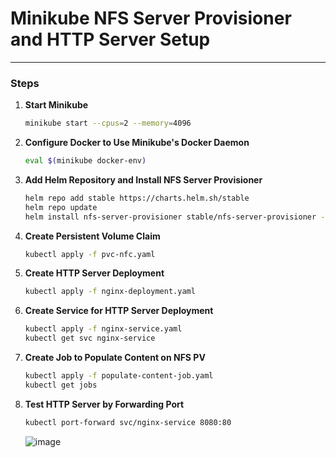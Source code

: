 # Minikube NFS Server Provisioner and HTTP Server Setup

---

### Steps

1. **Start Minikube**
   ```bash
   minikube start --cpus=2 --memory=4096
   ```
2. **Configure Docker to Use Minikube's Docker Daemon**
   ```bash
   eval $(minikube docker-env)
   ```
3. **Add Helm Repository and Install NFS Server Provisioner**
   ```bash
   helm repo add stable https://charts.helm.sh/stable 
   helm repo update
   helm install nfs-server-provisioner stable/nfs-server-provisioner --set storageClass.name=nfs-storage
   ```
4. **Create Persistent Volume Claim**
   ```bash
   kubectl apply -f pvc-nfc.yaml
   ```
5. **Create HTTP Server Deployment**
   ```bash
   kubectl apply -f nginx-deployment.yaml
   ```
6. **Create Service for HTTP Server Deployment**
   ```bash
   kubectl apply -f nginx-service.yaml
   kubectl get svc nginx-service
   ```
7. **Create Job to Populate Content on NFS PV**
   ```bash
   kubectl apply -f populate-content-job.yaml
   kubectl get jobs
   ```
8. **Test HTTP Server by Forwarding Port**
   ```bash
   kubectl port-forward svc/nginx-service 8080:80
   ```
   ![image](https://github.com/user-attachments/assets/1f498f34-1453-4927-8de2-0319da819ee2)


   
  

